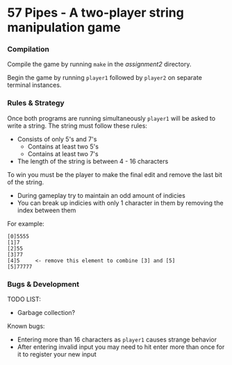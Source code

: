 # 57 Pipes - A two-player string manipulation game


### Compilation
Compile the game by running `make` in the _assignment2_ directory.

Begin the game by running `player1` followed by `player2` on separate terminal instances.

### Rules & Strategy
Once both programs are running simultaneously `player1` will be asked to write a string. The string must follow these rules:
- Consists of only 5's and 7's
  - Contains at least two 5's
  - Contains at least two 7's 
- The length of the string is between 4 - 16 characters 

To win you must be the player to make the final edit and remove the last bit of the string.
- During gameplay try to maintain an odd amount of indicies
- You can break up indicies with only 1 character in them by removing the index
  between them

For example:
```
[0]5555
[1]7
[2]55
[3]77
[4]5     <- remove this element to combine [3] and [5]
[5]77777
```

### Bugs & Development
TODO LIST:
- Garbage collection?

Known bugs:
- Entering more than 16 characters as `player1` causes strange behavior
- After entering invalid input you may need to hit enter more than once for it
  to register your new input
